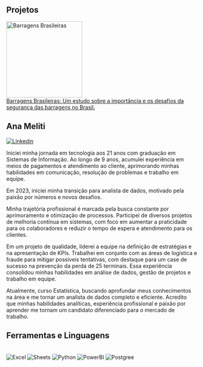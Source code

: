 <h2> Projetos </h2> 
<a href="https://github.com/Anameliti/Barragensbrasileiras">
  <img src="https://cptstatic.s3.amazonaws.com/imagens/enviadas/materias/materia11076/slide/paulo-marcos-bahia-cursos-cpt.jpg" alt="Barragens Brasileiras" style="width: 200px;"><div> 
  <figcaption>
    Barragens Brasileiras: Um estudo sobre a importância e os desafios da segurança das barragens no Brasil.</div>
  </figcaption>
</a>
    
## Ana Meliti  
[![Linkedin](https://img.shields.io/badge/LinkedIn-0077B5?style=for-the-badge&logo=linkedin&logoColor=white)](https://linkedin.com/in/ana-meliti/)

Iniciei minha jornada em tecnologia aos 21 anos com graduação em Sistemas de Informação. Ao longo de 9 anos, acumulei experiência em meios de pagamentos e atendimento ao cliente, aprimorando minhas habilidades em comunicação, resolução de problemas e trabalho em equipe.

Em 2023, iniciei minha transição para analista de dados, motivado pela paixão por números e novos desafios.

Minha trajetória profissional é marcada pela busca constante por aprimoramento e otimização de processos. Participei de diversos projetos de melhoria contínua em sistemas, com foco em aumentar a praticidade para os colaboradores e reduzir o tempo de espera e atendimento para os clientes.

Em um projeto de qualidade, liderei a equipe na definição de estratégias e na apresentação de KPIs. Trabalhei em conjunto com as áreas de logística e fraude para mitigar possíveis tentativas, com destaque para um case de sucesso na prevenção da perda de 25 terminais. Essa experiência consolidou minhas habilidades em análise de dados, gestão de projetos e trabalho em equipe.

Atualmente, curso Estatística, buscando aprofundar meus conhecimentos na área e me tornar um analista de dados completo e eficiente. Acredito que minhas habilidades analíticas, experiência profissional e paixão por aprender me tornam um candidato diferenciado para o mercado de trabalho.

## Ferramentas e Linguagens
<div style="display: inline_block"></br>
<img align= "center" alt="Excel" src="https://img.shields.io/badge/Microsoft_Excel-217346?style=for-the-badge&logo=microsoft-excel&logoColor=white" />
<img align= "center" alt="Sheets" src="https://img.shields.io/badge/Google%20Sheets-34A853?style=for-the-badge&logo=google-sheets&logoColor=white" />
<img align= "center" alt="Python" src="https://img.shields.io/badge/Python-FFD43B?style=for-the-badge&logo=python&logoColor=blue" />
<img align= "center" alt="PowerBI" src="https://img.shields.io/badge/PowerBI-F2C811?style=for-the-badge&logo=Power%20BI&logoColor=white" />
<img align= "center" alt="Postgree" src="https://img.shields.io/badge/PostgreSQL-316192?style=for-the-badge&logo=postgresql&logoColor=white" />
</div>
